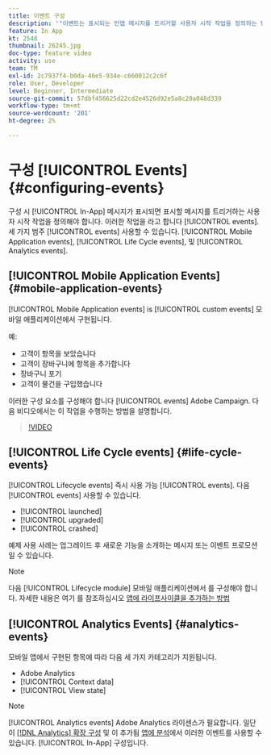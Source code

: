 ```yaml
---
title: 이벤트 구성
description: '"이벤트는 표시되는 인앱 메시지를 트리거할 사용자 시작 작업을 정의하는 방법을 이해합니다. "'
feature: In App
kt: 2548
thumbnail: 26245.jpg
doc-type: feature video
activity: use
team: TM
exl-id: 2c7937f4-b0da-46e5-934e-c660012c2c6f
role: User, Developer
level: Beginner, Intermediate
source-git-commit: 57dbf456625d22cd2e4526d92e5a8c20a048d339
workflow-type: tm+mt
source-wordcount: '201'
ht-degree: 2%

---
```


# 구성 [!UICONTROL Events] {#configuring-events}

구성 시 [!UICONTROL In-App] 메시지가 표시되면 표시할 메시지를 트리거하는 사용자 시작 작업을 정의해야 합니다. 이러한 작업을 라고 합니다 [!UICONTROL events]. 세 가지 범주 [!UICONTROL events] 사용할 수 있습니다. [!UICONTROL Mobile Application events], [!UICONTROL Life Cycle events], 및 [!UICONTROL Analytics events].

## [!UICONTROL Mobile Application Events] {#mobile-application-events}

[!UICONTROL Mobile Application events] is [!UICONTROL custom events] 모바일 애플리케이션에서 구현됩니다.

예:

* 고객이 항목을 보았습니다
* 고객이 장바구니에 항목을 추가합니다
* 장바구니 포기
* 고객이 물건을 구입했습니다

이러한 구성 요소를 구성해야 합니다 [!UICONTROL events] Adobe Campaign. 다음 비디오에서는 이 작업을 수행하는 방법을 설명합니다.

>[!VIDEO](https://video.tv.adobe.com/v/26245?quality=12)

## [!UICONTROL Life Cycle events] {#life-cycle-events}

[!UICONTROL Lifecycle events] 즉시 사용 가능 [!UICONTROL events]. 다음 [!UICONTROL events] 사용할 수 있습니다.

* [!UICONTROL launched]
* [!UICONTROL upgraded]
* [!UICONTROL crashed]

예제 사용 사례는 업그레이드 후 새로운 기능을 소개하는 메시지 또는 이벤트 프로모션일 수 있습니다.

>[!NOTE]
>
>다음 [!UICONTROL Lifecycle module] 모바일 애플리케이션에서 를 구성해야 합니다. 자세한 내용은 여기 를 참조하십시오 [앱에 라이프사이클을 추가하는 방법](https://aep-sdks.gitbook.io/docs/using-mobile-extensions/mobile-core/lifecycle)

## [!UICONTROL Analytics Events] {#analytics-events}

모바일 앱에서 구현된 항목에 따라 다음 세 가지 카테고리가 지원됩니다.

* Adobe Analytics
* [!UICONTROL Context data]
* [!UICONTROL View state]

>[!NOTE]
>
>[!UICONTROL Analytics events] Adobe Analytics 라이센스가 필요합니다. 일단 이 [[!DNL Analytics] 확장 구성](https://aep-sdks.gitbook.io/docs/using-mobile-extensions/adobe-analytics#configure-analytics-extension-in-launch) 및 이 추가됨 [앱에 분석](https://aep-sdks.gitbook.io/docs/using-mobile-extensions/adobe-analytics#add-analytics-to-your-app)에서 이러한 이벤트를 사용할 수 있습니다. [!UICONTROL In-App] 구성입니다.
